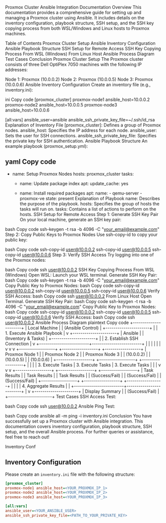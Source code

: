 Proxmox Cluster Ansible Integration Documentation
Overview
This documentation provides a comprehensive guide for setting up and managing a Proxmox cluster using Ansible. It includes details on the inventory configuration, playbook structure, SSH setup, and the SSH key copying process from both WSL/Windows and Linux hosts to Proxmox machines.

Table of Contents
Proxmox Cluster Setup
Ansible Inventory Configuration
Ansible Playbook Structure
SSH Setup for Remote Access
SSH Key Copying Process
From WSL (Windows)
From Linux Host
Ansible Process Diagram
Test Cases
Conclusion
Proxmox Cluster Setup
The Proxmox cluster consists of three Dell OptiPlex 7050 machines with the following IP addresses:

Node 1: Proxmox (10.0.0.2)
Node 2: Proxmox (10.0.0.5)
Node 3: Proxmox (10.0.0.6)
Ansible Inventory Configuration
Create an inventory file (e.g., inventory.ini):

ini
Copy code
[proxmox_cluster]
proxmox-node1 ansible_host=10.0.0.2
proxmox-node2 ansible_host=10.0.0.5
proxmox-node3 ansible_host=10.0.0.6

[all:vars]
ansible_user=ansible 
ansible_ssh_private_key_file=~/.ssh/id_rsa
Explanation of Inventory File
[proxmox_cluster]: Defines a group of Proxmox nodes.
ansible_host: Specifies the IP address for each node.
ansible_user: Sets the user for SSH connections.
ansible_ssh_private_key_file: Specifies the private key for SSH authentication.
Ansible Playbook Structure
An example playbook (proxmox_setup.yml):

yaml
Copy code
---
- name: Setup Proxmox Nodes
  hosts: proxmox_cluster
  tasks:
    - name: Update package index
      apt:
        update_cache: yes

    - name: Install required packages
      apt:
        name:
          - qemu-server
          - proxmox-ve
        state: present
Explanation of Playbook
name: Describes the purpose of the playbook.
hosts: Specifies the group of hosts the tasks will run on.
tasks: Contains a list of actions to perform on the hosts.
SSH Setup for Remote Access
Step 1: Generate SSH Key Pair
On your local machine, generate an SSH key pair:

bash
Copy code
ssh-keygen -t rsa -b 4096 -C "your_email@example.com"
Step 2: Copy Public Keys to Proxmox Nodes
Use ssh-copy-id to copy your public key:

bash
Copy code
ssh-copy-id user@10.0.0.2
ssh-copy-id user@10.0.0.5
ssh-copy-id user@10.0.0.6
Step 3: Verify SSH Access
Try logging into one of the Proxmox nodes:

bash
Copy code
ssh user@10.0.0.2
SSH Key Copying Process
From WSL (Windows)
Open WSL: Launch your WSL terminal.
Generate SSH Key Pair:
bash
Copy code
ssh-keygen -t rsa -b 4096 -C "your_email@example.com"
Copy Public Key to Proxmox Nodes:
bash
Copy code
ssh-copy-id user@10.0.0.2
ssh-copy-id user@10.0.0.5
ssh-copy-id user@10.0.0.6
Verify SSH Access:
bash
Copy code
ssh user@10.0.0.2
From Linux Host
Open Terminal.
Generate SSH Key Pair:
bash
Copy code
ssh-keygen -t rsa -b 4096 -C "your_email@example.com"
Copy Public Key to Proxmox Nodes:
bash
Copy code
ssh-copy-id user@10.0.0.2
ssh-copy-id user@10.0.0.5
ssh-copy-id user@10.0.0.6
Verify SSH Access:
bash
Copy code
ssh user@10.0.0.2
Ansible Process Diagram
plaintext
Copy code
                      +----------------------+
                      |   Local Machine      |
                      |  (Ansible Control)   |
                      +----------------------+
                               |
                               | 1. Execute Ansible Playbook
                               |
                               v
                      +----------------------+
                      |      Ansible         |
                      |  (Inventory & Tasks) |
                      +----------------------+
                               |
                               | 2. Establish SSH Connection
                               |
                               v
          +-------------------------+-------------------------+
          |                         |                         |
          |                         |                         |
          v                         v                         v
+------------------+     +------------------+     +------------------+
|  Proxmox Node 1  |     |  Proxmox Node 2  |     |  Proxmox Node 3  |
|    (10.0.0.2)    |     |    (10.0.0.5)    |     |    (10.0.0.6)    |
+------------------+     +------------------+     +------------------+
          |                         |                         |
          | 3. Execute Tasks       | 3. Execute Tasks       | 3. Execute Tasks
          |                         |                         |
          v                         v                         v
+------------------+     +------------------+     +------------------+
|  Task Results     |     |  Task Results     |     |  Task Results     |
|  (Success/Fail)   |     |  (Success/Fail)   |     |  (Success/Fail)   |
+------------------+     +------------------+     +------------------+
          |                         |                         |
          | 4. Aggregate Results    |                         |
          +-------------------------+-------------------------+
                               |
                               v
                      +----------------------+
                      |   Display Summary    |
                      |   (Success/Fail)     |
                      +----------------------+
Test Cases
SSH Access Test:

bash
Copy code
ssh user@10.0.0.2
Ansible Ping Test:

bash
Copy code
ansible all -m ping -i inventory.ini
Conclusion
You have successfully set up a Proxmox cluster with Ansible integration. This documentation covers inventory configuration, playbook structure, SSH setup, and the overall Ansible process. For further queries or assistance, feel free to reach out!



Inventory Conf
## Inventory Configuration

Please create an `inventory.ini` file with the following structure:

```ini
[proxmox_cluster]
proxmox-node1 ansible_host=<YOUR_PROXMOX_IP_1>
proxmox-node2 ansible_host=<YOUR_PROXMOX_IP_2>
proxmox-node3 ansible_host=<YOUR_PROXMOX_IP_3>

[all:vars]
ansible_user=<YOUR_ANSIBLE_USER>
ansible_ssh_private_key_file=<PATH_TO_YOUR_PRIVATE_KEY>
